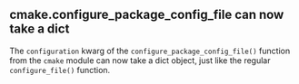 ## cmake.configure_package_config_file can now take a dict

The `configuration` kwarg of the `configure_package_config_file()` function
from the `cmake` module can now take a dict object, just like the regular
`configure_file()` function.
